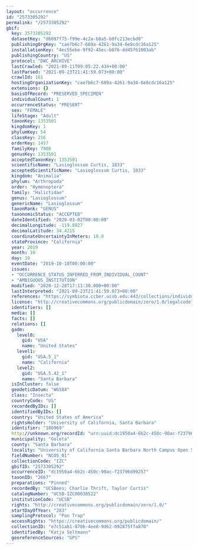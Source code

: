 ```yaml
---
layout: "occurrence"
id: "2573305292"
permalink: "/2573305292"
gbif:
  key: 2573305292
  datasetKey: "d6097f75-f99e-4c2a-b8a5-b0fc213ecbd0"
  publishingOrgKey: "cae7b6c7-669a-4261-9a34-6e8cdc16a125"
  installationKey: "4ec55ebe-9f92-45ec-b076-dd45f61003ab"
  publishingCountry: "US"
  protocol: "DWC_ARCHIVE"
  lastCrawled: "2021-09-11T09:05:22.434+00:00"
  lastParsed: "2021-09-23T21:41:59.073+00:00"
  crawlId: 161
  hostingOrganizationKey: "cae7b6c7-669a-4261-9a34-6e8cdc16a125"
  extensions: {}
  basisOfRecord: "PRESERVED_SPECIMEN"
  individualCount: 1
  occurrenceStatus: "PRESENT"
  sex: "FEMALE"
  lifeStage: "Adult"
  taxonKey: 1353501
  kingdomKey: 1
  phylumKey: 54
  classKey: 216
  orderKey: 1457
  familyKey: 7908
  genusKey: 1353501
  acceptedTaxonKey: 1353501
  scientificName: "Lasioglossum Curtis, 1833"
  acceptedScientificName: "Lasioglossum Curtis, 1833"
  kingdom: "Animalia"
  phylum: "Arthropoda"
  order: "Hymenoptera"
  family: "Halictidae"
  genus: "Lasioglossum"
  genericName: "Lasioglossum"
  taxonRank: "GENUS"
  taxonomicStatus: "ACCEPTED"
  dateIdentified: "2020-03-02T00:00:00"
  decimalLongitude: -119.8827
  decimalLatitude: 34.4215
  coordinateUncertaintyInMeters: 10.0
  stateProvince: "California"
  year: 2019
  month: 10
  day: 10
  eventDate: "2019-10-10T00:00:00"
  issues:
  - "OCCURRENCE_STATUS_INFERRED_FROM_INDIVIDUAL_COUNT"
  - "AMBIGUOUS_INSTITUTION"
  modified: "2020-12-28T17:11:30.000+00:00"
  lastInterpreted: "2021-09-23T21:41:59.073+00:00"
  references: "https://symbiota.ccber.ucsb.edu:443/collections/individual/index.php?occid=180969"
  license: "http://creativecommons.org/publicdomain/zero/1.0/legalcode"
  identifiers: []
  media: []
  facts: []
  relations: []
  gadm:
    level0:
      gid: "USA"
      name: "United States"
    level1:
      gid: "USA.5_1"
      name: "California"
    level2:
      gid: "USA.5.42_1"
      name: "Santa Barbara"
  isInCluster: false
  geodeticDatum: "WGS84"
  class: "Insecta"
  countryCode: "US"
  recordedByIDs: []
  identifiedByIDs: []
  country: "United States of America"
  rightsHolder: "University of California, Santa Barbara"
  identifier: "180969"
  http://unknown.org/recordId: "urn:uuid:dc1950a4-6b2c-450c-90ac-f23796d99257"
  municipality: "Goleta"
  county: "Santa Barbara"
  locality: "University of California Santa Barbara North Campus Open Space"
  fieldNumber: "NCOS_01"
  collectionCode: "IZC"
  gbifID: "2573305292"
  occurrenceID: "dc1950a4-6b2c-450c-90ac-f23796d99257"
  taxonID: "2667"
  preparations: "Pinned"
  recordedBy: "UCSBees; Charlie Thrift, Taylor Curtis"
  catalogNumber: "UCSB-IZC00038522"
  institutionCode: "UCSB"
  rights: "http://creativecommons.org/publicdomain/zero/1.0/"
  startDayOfYear: "283"
  samplingProtocol: "Pan Trap"
  accessRights: "https://creativecommons.org/publicdomain/"
  collectionID: "e7c51ab1-870b-4ee8-9d62-092875ffa870"
  identifiedBy: "Katja Seltmann"
  georeferenceSources: "GPS"
---
```

